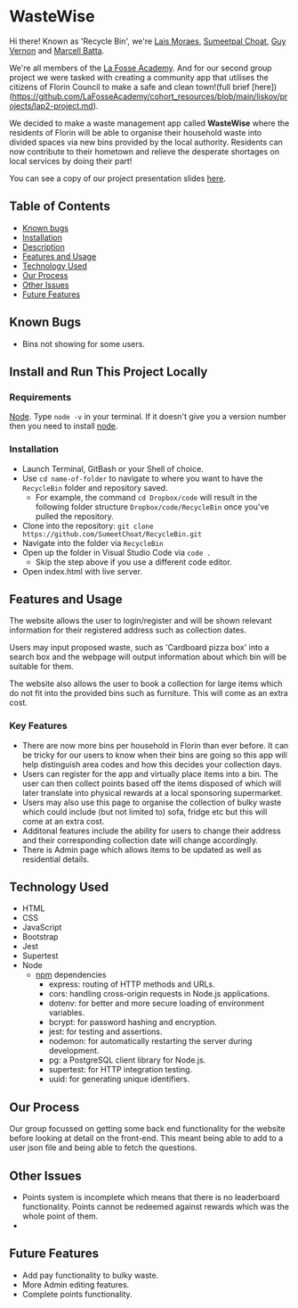 # WasteWise

Hi there! Known as 'Recycle Bin', we're [Lais Moraes](https://github.com/laisjmvet), [Sumeetpal Choat](https://github.com/SumeetChoat), [Guy Vernon](https://github.com/Gilheim) and [Marcell Batta](https://github.com/ioptyu2).

We're all members of the [La Fosse Academy](https://www.lafosseacademy.com/). And for our second group project we were tasked with creating a community app that utilises the citizens of Florin Council to make a safe and clean town!(full brief [here])(https://github.com/LaFosseAcademy/cohort_resources/blob/main/liskov/projects/lap2-project.md).

We decided to make a waste management app called **WasteWise** where the residents of Florin will be able to organise their household waste into divided spaces via new bins provided by the local authority. Residents can now contribute to their hometown and relieve the desperate shortages on local services by doing their part!

You can see a copy of our project presentation slides [here](https://github.com/SumeetChoat/RecycleBin).

## Table of Contents

- [Known bugs](#known-bugs)
- [Installation](#install-and-run-this-project-locally)
- [Description](#description)
- [Features and Usage](#features-and-usage)
- [Technology Used](#technology-used)
- [Our Process](#our-process)
- [Other Issues](#other-issues)
- [Future Features](#future-features)

## Known Bugs
- Bins not showing for some users.

## Install and Run This Project Locally

### Requirements

[Node](https://nodejs.org/en). Type `node -v` in your terminal. If it doesn't give you a version number then you need to install [node](https://nodejs.dev/en/download/).

### Installation

- Launch Terminal, GitBash or your Shell of choice.
- Use `cd name-of-folder` to navigate to where you want to have the `RecycleBin` folder and repository saved.
    - For example, the command `cd Dropbox/code` will result in the following folder structure `Dropbox/code/RecycleBin` once you've pulled the repository.
- Clone into the repository: `git clone https://github.com/SumeetChoat/RecycleBin.git`
- Navigate into the folder via `RecycleBin`
- Open up the folder in Visual Studio Code via `code .`
    - Skip the step above if you use a different code editor.
- Open index.html with live server.

## Features and Usage

The website allows the user to login/register and will be shown relevant information for their registered address such as collection dates.

Users may input proposed waste, such as 'Cardboard pizza box' into a search box and the webpage will output information about which bin will be suitable for them.

The website also allows the user to book a collection for large items which do not fit into the provided bins such as furniture. This will come as an extra cost.  

### Key Features
- There are now more bins per household in Florin than ever before. It can be tricky for our users to know when their bins are going so this app will help distinguish area codes and how this decides your collection days.
- Users can register for the app and virtually place items into a bin. The user can then collect points based off the items disposed of which will later translate into physical rewards at a local sponsoring supermarket.
- Users may also use this page to organise the collection of bulky waste which could include (but not limited to) sofa, fridge etc but this will come at an extra cost.
- Additonal features include the ability for users to change their address and their corresponding collection date will change accordingly.
- There is Admin page which allows items to be updated as well as residential details.

## Technology Used

- HTML
- CSS
- JavaScript
- Bootstrap
- Jest
- Supertest
- Node
	- [npm](https://www.npmjs.com/) dependencies
		- express: routing of HTTP methods and URLs.
		- cors: handling cross-origin requests in Node.js applications.
		- dotenv: for better and more secure loading of environment variables.
		- bcrypt: for password hashing and encryption.
		- jest: for testing and assertions.
		- nodemon: for automatically restarting the server during development.
		- pg: a PostgreSQL client library for Node.js.
		- supertest: for HTTP integration testing.
		- uuid: for generating unique identifiers.



## Our Process

Our group focussed on getting some back end functionality for the website before looking at detail on the front-end. This meant being able to add to a user json file and being able to fetch the questions. 

## Other Issues
- Points system is incomplete which means that there is no leaderboard functionality. Points cannot be redeemed against rewards which was the whole point of them.
- 
## Future Features
- Add pay functionality to bulky waste.
- More Admin editing features.
- Complete points functionality.
